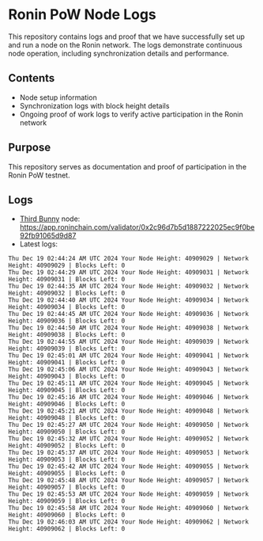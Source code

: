 # Ronin PoW Node Logs

This repository contains logs and proof that we have successfully set up and run a node on the Ronin network. The logs demonstrate continuous node operation, including synchronization details and performance.

## Contents

- Node setup information
- Synchronization logs with block height details
- Ongoing proof of work logs to verify active participation in the Ronin network

## Purpose

This repository serves as documentation and proof of participation in the Ronin PoW testnet.

## Logs

- [Third Bunny](https://thirdbunny.xyz/) node: https://app.roninchain.com/validator/0x2c96d7b5d1887222025ec9f0be92fb91065d9d87
- Latest logs:
```
Thu Dec 19 02:44:24 AM UTC 2024 Your Node Height: 40909029 | Network Height: 40909029 | Blocks Left: 0
Thu Dec 19 02:44:29 AM UTC 2024 Your Node Height: 40909031 | Network Height: 40909031 | Blocks Left: 0
Thu Dec 19 02:44:35 AM UTC 2024 Your Node Height: 40909032 | Network Height: 40909032 | Blocks Left: 0
Thu Dec 19 02:44:40 AM UTC 2024 Your Node Height: 40909034 | Network Height: 40909034 | Blocks Left: 0
Thu Dec 19 02:44:45 AM UTC 2024 Your Node Height: 40909036 | Network Height: 40909036 | Blocks Left: 0
Thu Dec 19 02:44:50 AM UTC 2024 Your Node Height: 40909038 | Network Height: 40909038 | Blocks Left: 0
Thu Dec 19 02:44:55 AM UTC 2024 Your Node Height: 40909039 | Network Height: 40909039 | Blocks Left: 0
Thu Dec 19 02:45:01 AM UTC 2024 Your Node Height: 40909041 | Network Height: 40909041 | Blocks Left: 0
Thu Dec 19 02:45:06 AM UTC 2024 Your Node Height: 40909043 | Network Height: 40909043 | Blocks Left: 0
Thu Dec 19 02:45:11 AM UTC 2024 Your Node Height: 40909045 | Network Height: 40909045 | Blocks Left: 0
Thu Dec 19 02:45:16 AM UTC 2024 Your Node Height: 40909046 | Network Height: 40909046 | Blocks Left: 0
Thu Dec 19 02:45:21 AM UTC 2024 Your Node Height: 40909048 | Network Height: 40909048 | Blocks Left: 0
Thu Dec 19 02:45:27 AM UTC 2024 Your Node Height: 40909050 | Network Height: 40909050 | Blocks Left: 0
Thu Dec 19 02:45:32 AM UTC 2024 Your Node Height: 40909052 | Network Height: 40909052 | Blocks Left: 0
Thu Dec 19 02:45:37 AM UTC 2024 Your Node Height: 40909053 | Network Height: 40909053 | Blocks Left: 0
Thu Dec 19 02:45:42 AM UTC 2024 Your Node Height: 40909055 | Network Height: 40909055 | Blocks Left: 0
Thu Dec 19 02:45:48 AM UTC 2024 Your Node Height: 40909057 | Network Height: 40909057 | Blocks Left: 0
Thu Dec 19 02:45:53 AM UTC 2024 Your Node Height: 40909059 | Network Height: 40909059 | Blocks Left: 0
Thu Dec 19 02:45:58 AM UTC 2024 Your Node Height: 40909060 | Network Height: 40909060 | Blocks Left: 0
Thu Dec 19 02:46:03 AM UTC 2024 Your Node Height: 40909062 | Network Height: 40909062 | Blocks Left: 0
```
